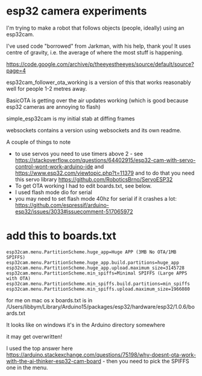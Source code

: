 # esp32 camera experiments

I'm trying to make a robot that follows objects (people, ideally) using an esp32cam.

I've used code "borrowed" from Jarkman, with his help, thank you! It uses centre of gravity, i.e. the average of where the most stuff is happening.

https://code.google.com/archive/p/theeyestheeyes/source/default/source?page=4

esp32cam_follower_ota_working is a version of this that works reasonably well for people 1-2 metres away.

BasicOTA is getting over the air updates working (which is good because esp32 cameras are annoying to flash)

simple_esp32cam is my initial stab at diffing frames

websockets contains a version using websockets and its own readme.

A couple of things to note
 * to use servos you need to use timers above 2 - see https://stackoverflow.com/questions/64402915/esp32-cam-with-servo-control-wont-work-arduino-ide and https://www.esp32.com/viewtopic.php?t=11379 and to do that you need this servo library https://github.com/RoboticsBrno/ServoESP32
 * To get OTA working I had to edit boards.txt, see below.
 * I used flash mode dio for serial
 * you may need to set flash mode 40hz for serial if it crashes a lot: https://github.com/espressif/arduino-esp32/issues/3033#issuecomment-517065972


# add this to boards.txt
``` 
esp32cam.menu.PartitionScheme.huge_app=Huge APP (3MB No OTA/1MB SPIFFS)
esp32cam.menu.PartitionScheme.huge_app.build.partitions=huge_app
esp32cam.menu.PartitionScheme.huge_app.upload.maximum_size=3145728
esp32cam.menu.PartitionScheme.min_spiffs=Minimal SPIFFS (Large APPS with OTA)
esp32cam.menu.PartitionScheme.min_spiffs.build.partitions=min_spiffs
esp32cam.menu.PartitionScheme.min_spiffs.upload.maximum_size=1966080
```

for me on mac os x boards.txt is in /Users/libbym/Library/Arduino15/packages/esp32/hardware/esp32/1.0.6/boards.txt

It looks like on windows it's in the Arduino directory somewhere

it may get overwritten!

I used the top answer here https://arduino.stackexchange.com/questions/75198/why-doesnt-ota-work-with-the-ai-thinker-esp32-cam-board - then you need to pick the SPIFFS one in the menu.

 
